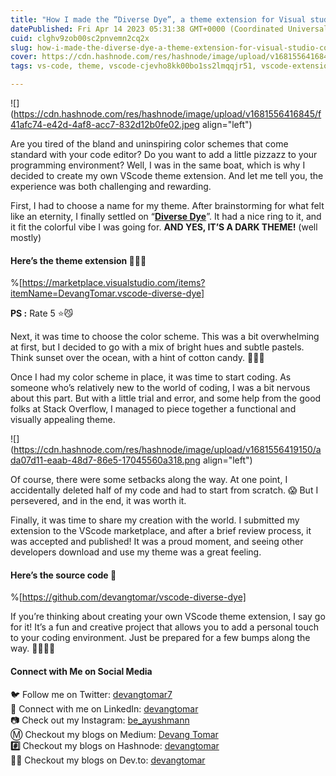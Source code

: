 ```yaml
---
title: "How I made the “Diverse Dye”, a theme extension for Visual studio code ☂️🎨🖌️"
datePublished: Fri Apr 14 2023 05:31:38 GMT+0000 (Coordinated Universal Time)
cuid: clghv9zob00sc2pnvemn2cq2x
slug: how-i-made-the-diverse-dye-a-theme-extension-for-visual-studio-code-efb88f-efb88f-52b2557fcf67
cover: https://cdn.hashnode.com/res/hashnode/image/upload/v1681556416845/f41afc74-e42d-4af8-acc7-832d12b0fe02.jpeg
tags: vs-code, theme, vscode-cjevho8kk00bo1ss2lmqqjr51, vscode-extensions, vscode-tips

---
```


![](https://cdn.hashnode.com/res/hashnode/image/upload/v1681556416845/f41afc74-e42d-4af8-acc7-832d12b0fe02.jpeg align="left")

Are you tired of the bland and uninspiring color schemes that come standard with your code editor? Do you want to add a little pizzazz to your programming environment? Well, I was in the same boat, which is why I decided to create my own VScode theme extension. And let me tell you, the experience was both challenging and rewarding.

First, I had to choose a name for my theme. After brainstorming for what felt like an eternity, I finally settled on “[**Diverse Dye**](https://marketplace.visualstudio.com/items?itemName=DevangTomar.vscode-diverse-dye)”. It had a nice ring to it, and it fit the colorful vibe I was going for. **AND YES, IT’S A DARK THEME!** (well mostly)

#### Here’s the theme extension 💁🏻‍♀️

%[https://marketplace.visualstudio.com/items?itemName=DevangTomar.vscode-diverse-dye] 

**PS :** Rate 5 ⭐😼

Next, it was time to choose the color scheme. This was a bit overwhelming at first, but I decided to go with a mix of bright hues and subtle pastels. Think sunset over the ocean, with a hint of cotton candy. 🌅🌊🍭

Once I had my color scheme in place, it was time to start coding. As someone who’s relatively new to the world of coding, I was a bit nervous about this part. But with a little trial and error, and some help from the good folks at Stack Overflow, I managed to piece together a functional and visually appealing theme.

![](https://cdn.hashnode.com/res/hashnode/image/upload/v1681556419150/ada07d11-eaab-48d7-86e5-17045560a318.png align="left")

Of course, there were some setbacks along the way. At one point, I accidentally deleted half of my code and had to start from scratch. 😱 But I persevered, and in the end, it was worth it.

Finally, it was time to share my creation with the world. I submitted my extension to the VScode marketplace, and after a brief review process, it was accepted and published! It was a proud moment, and seeing other developers download and use my theme was a great feeling.

#### Here’s the source code 💾

%[https://github.com/devangtomar/vscode-diverse-dye] 

If you’re thinking about creating your own VScode theme extension, I say go for it! It’s a fun and creative project that allows you to add a personal touch to your coding environment. Just be prepared for a few bumps along the way. 🎨👨‍💻🚀

#### Connect with Me on Social Media

🐦 Follow me on Twitter: [devangtomar7](https://twitter.com/devangtomar7)  
🔗 Connect with me on LinkedIn: [devangtomar](https://www.linkedin.com/in/devangtomar)  
📷 Check out my Instagram: [be\_ayushmann](https://instagram.com/be_ayushmann)  
Ⓜ️ Checkout my blogs on Medium: [Devang Tomar](https://medium.com/u/8f5e1c86129d?source=post_page-----e42119a306ca--------------------------------)  
**#️⃣** Checkout my blogs on Hashnode: [devangtomar](https://devangtomar.hashnode.dev/)  
**🧑‍💻** Checkout my blogs on Dev.to: [devangtomar](https://dev.to/devangtomar)